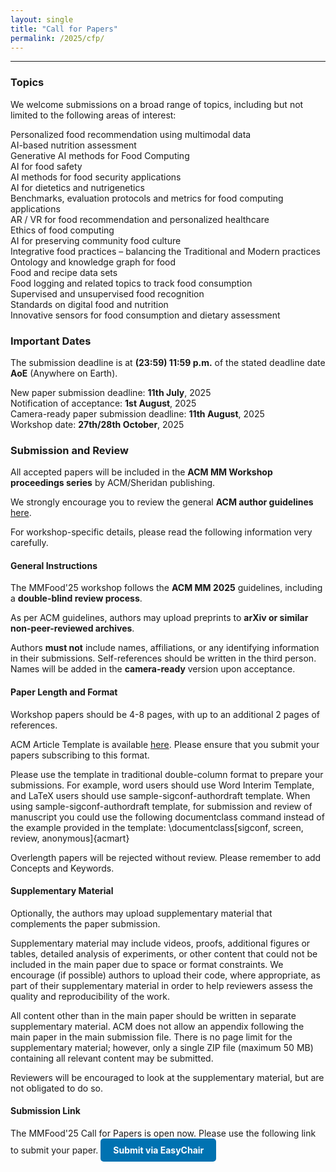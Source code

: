 ```yaml
---
layout: single
title: "Call for Papers"
permalink: /2025/cfp/
---
```


<hr>

### Topics
We welcome submissions on a broad range of topics, including but not limited to the following areas of interest:

> 
<i class="fa-regular fa-circle-right"></i> Personalized food recommendation using multimodal data <br>
<i class="fa-regular fa-circle-right"></i> AI-based nutrition assessment <br>
<i class="fa-regular fa-circle-right"></i> Generative AI methods for Food Computing <br>
<i class="fa-regular fa-circle-right"></i> AI for food safety <br>
<i class="fa-regular fa-circle-right"></i> AI methods for food security applications <br>
<i class="fa-regular fa-circle-right"></i> AI for dietetics and nutrigenetics <br>
<i class="fa-regular fa-circle-right"></i> Benchmarks, evaluation protocols and metrics for food computing applications <br>
<i class="fa-regular fa-circle-right"></i> AR / VR for food recommendation and personalized healthcare <br>
<i class="fa-regular fa-circle-right"></i> Ethics of food computing <br>
<i class="fa-regular fa-circle-right"></i> AI for preserving community food culture <br>
<i class="fa-regular fa-circle-right"></i> Integrative food practices – balancing the Traditional and Modern practices <br>
<i class="fa-regular fa-circle-right"></i> Ontology and knowledge graph for food <br>
<i class="fa-regular fa-circle-right"></i> Food and recipe data sets <br>
<i class="fa-regular fa-circle-right"></i> Food logging and related topics to track food consumption <br>
<i class="fa-regular fa-circle-right"></i> Supervised and unsupervised food recognition <br>
<i class="fa-regular fa-circle-right"></i> Standards on digital food and nutrition <br>
<i class="fa-regular fa-circle-right"></i> Innovative sensors for food consumption and dietary assessment <br>


### Important Dates
The submission deadline is at **(23:59) 11:59 p.m.** of the stated deadline date **AoE** (Anywhere on Earth).

>
<i class="fa-solid fa-calendar-days"></i> New paper submission deadline: **11th July**, 2025 <br>
<i class="fa-solid fa-calendar-days"></i> Notification of acceptance: **1st August**, 2025 <br>
<i class="fa-solid fa-calendar-days"></i> Camera-ready paper submission deadline: **11th August**, 2025 <br>
<i class="fa-solid fa-calendar-days"></i> Workshop date: **27th/28th October**, 2025


### Submission and Review
All accepted papers will be included in the **ACM MM Workshop proceedings series** by ACM/Sheridan publishing.

<i class="fa-solid fa-thumbtack"></i> We strongly encourage you to review the general **ACM author guidelines** <a href="https://acmmm2025.org/information-for-authors/" target="_blank">here</a>.

<i class="fa-solid fa-circle-info"></i> For workshop-specific details, please read the following information very carefully.  

#### General Instructions
The MMFood'25 workshop follows the **ACM MM 2025** guidelines, including a **double-blind review process**.

>
As per ACM guidelines, authors may upload preprints to **arXiv or similar non-peer-reviewed archives**. 

<i class="fa-solid fa-circle-info"></i> Authors **must not** include names, affiliations, or any identifying information in their submissions. Self-references should be written in the third person. Names will be added in the **camera-ready** version upon acceptance.

#### Paper Length and Format 
Workshop papers should be 4-8 pages, with up to an additional 2 pages of references.

<i class="fa-solid fa-thumbtack"></i> ACM Article Template is available <a href="https://www.acm.org/publications/proceedings-template" target="_blank">here</a>. Please ensure that you submit your papers subscribing to this format.

>
Please use the template in traditional double-column format to prepare your submissions. For example, word users should use Word Interim Template, and LaTeX users should use sample-sigconf-authordraft template. When using sample-sigconf-authordraft template, for submission and review of manuscript you could use the following documentclass command instead of the example provided in the template: \documentclass[sigconf, screen, review, anonymous]{acmart}

<i class="fa-solid fa-circle-info"></i> Overlength papers will be rejected without review. Please remember to add Concepts and Keywords.

#### Supplementary Material
Optionally, the authors may upload supplementary material that complements the paper submission.

>
Supplementary material may include videos, proofs, additional figures or tables, detailed analysis of experiments, or other content that could not be included in the main paper due to space or format constraints. We encourage (if possible) authors to upload their code, where appropriate, as part of their supplementary material in order to help reviewers assess the quality and reproducibility of the work.

>
All content other than in the main paper should be written in separate supplementary material. ACM does not allow an appendix following the main paper in the main submission file. There is no page limit for the supplementary material; however, only a single ZIP file (maximum 50 MB) containing all relevant content may be submitted.

<i class="fa-solid fa-circle-info"></i> Reviewers will be encouraged to look at the supplementary material, but are not obligated to do so.

#### Submission Link
The MMFood'25 Call for Papers is open now. Please use the following link to submit your paper.
<a href="https://easychair.org/conferences?conf=mmfood25" target="_blank"
   style="display: inline-block; padding: 10px 20px; background-color: #0072b1; color: white; text-decoration: none; font-size: 14px; border-radius: 5px; font-weight: bold; transition: background-color 0.3s ease, transform 0.3s ease;">
   <i class="fa-solid fa-arrow-up-right-from-square"></i> Submit via EasyChair
</a>